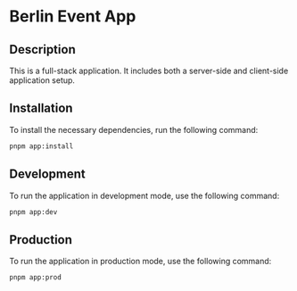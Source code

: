 # Berlin Event App

## Description
This is a full-stack application. It includes both a server-side and client-side application setup.

## Installation
To install the necessary dependencies, run the following command:

```bash
pnpm app:install
```

## Development
To run the application in development mode, use the following command:

```bash
pnpm app:dev
```

## Production
To run the application in production mode, use the following command:

```bash
pnpm app:prod
```

